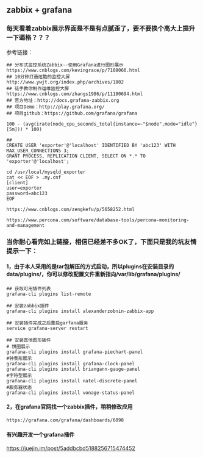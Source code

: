 ## zabbix + grafana
### 每天看着zabbix展示界面是不是有点腻歪了，要不要换个高大上提升一下逼格？？？

参考链接：
```
## 分布式监控系统Zabbix--使用Grafana进行图形展示
https://www.cnblogs.com/kevingrace/p/7108060.html
## 10分钟打造炫酷的监控大屏
http://www.ywjt.org/index.php/archives/1802
## 徒手教你制作运维监控大屏
https://www.cnblogs.com/zhangs1986/p/11180694.html
## 官方地址：http://docs.grafana-zabbix.org
## 项目Demo：http://play.grafana.org/
## 项目github：https://github.com/grafana/grafana

100 - (avg(irate(node_cpu_seconds_total{instance=~"$node",mode="idle"}[5m])) * 100)

## 
CREATE USER 'exporter'@'localhost' IDENTIFIED BY 'abc123' WITH MAX_USER_CONNECTIONS 3;
GRANT PROCESS, REPLICATION CLIENT, SELECT ON *.* TO 'exporter'@'localhost';

cd /usr/local/mysqld_exporter
cat << EOF > .my.cnf
[client]
user=exporter
password=abc123
EOF

https://www.cnblogs.com/zengkefu/p/5658252.html

https://www.percona.com/software/database-tools/percona-monitoring-and-management
```

### 当你耐心看完如上链接，相信已经差不多OK了，下面只是我的坑友情提示一下：

#### 1，由于本人采用的是tar包解压的方式启动，所以plugins在安装目录的data/plugins/，你可以修改配置文件重新指向/var/lib/grafana/plugins/
```
## 获取可用插件列表
grafana-cli plugins list-remote
 
## 安装zabbix插件
grafana-cli plugins install alexanderzobnin-zabbix-app
 
## 安装插件完成之后重启garfana服务
service grafana-server restart

## 安装其他图形插件
# 饼图展示
grafana-cli plugins install grafana-piechart-panel
#钟表形展示
grafana-cli plugins install grafana-clock-panel
grafana-cli plugins install briangann-gauge-panel
#字符型展示
grafana-cli plugins install natel-discrete-panel
#服务器状态
grafana-cli plugins install vonage-status-panel
```
#### 2，在grafana官网找一个zabbix插件，稍稍修改应用
```
https://grafana.com/grafana/dashboards/6098

```


#### 有兴趣开发一个grafana插件
https://juejin.im/post/5addbcbd5188256715474452